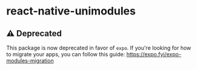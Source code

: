 # react-native-unimodules

## ⚠️ Deprecated

This package is now deprecated in favor of `expo`. If you're looking for how to migrate your apps, you can follow this guide: https://expo.fyi/expo-modules-migration
